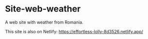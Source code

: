 # Site-web-weather
A web site with weather from Romania.

This site is also on Netlify: https://effortless-lolly-8d3526.netlify.app/
